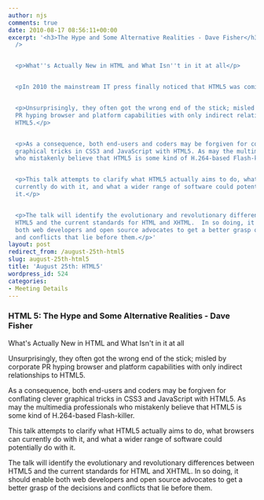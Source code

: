 ```yaml
---
author: njs
comments: true
date: 2010-08-17 08:56:11+00:00
excerpt: '<h3>The Hype and Some Alternative Realities - Dave Fisher</h3><br /><br
  />


  <p>What''s Actually New in HTML and What Isn''t in it at all</p>


  <pIn 2010 the mainstream IT press finally noticed that HTML5 was coming.</p>


  <p>Unsurprisingly, they often got the wrong end of the stick; misled by corporate
  PR hyping browser and platform capabilities with only indirect relationships to
  HTML5.</p>


  <p>As a consequence, both end-users and coders may be forgiven for conflating clever
  graphical tricks in CSS3 and JavaScript with HTML5. As may the multimedia professionals
  who mistakenly believe that HTML5 is some kind of H.264-based Flash-killer.</p>


  <p>This talk attempts to clarify what HTML5 actually aims to do, what browsers can
  currently do with it, and what a wider range of software could potentially do with
  it.</p>


  <p>The talk will identify the evolutionary and revolutionary differences between
  HTML5 and the current standards for HTML and XHTML.  In so doing, it should enable
  both web developers and open source advocates to get a better grasp of the decisions
  and conflicts that lie before them.</p>'
layout: post
redirect_from: /august-25th-html5
slug: august-25th-html5
title: 'August 25th: HTML5'
wordpress_id: 524
categories:
- Meeting Details
---
```


### HTML 5: The Hype and Some Alternative Realities - Dave Fisher

  
  




What's Actually New in HTML and What Isn't in it at all







Unsurprisingly, they often got the wrong end of the stick; misled by corporate PR hyping browser and platform capabilities with only indirect relationships to HTML5.





As a consequence, both end-users and coders may be forgiven for conflating clever graphical tricks in CSS3 and JavaScript with HTML5. As may the multimedia professionals who mistakenly believe that HTML5 is some kind of H.264-based Flash-killer.





This talk attempts to clarify what HTML5 actually aims to do, what browsers can currently do with it, and what a wider range of software could potentially do with it.





The talk will identify the evolutionary and revolutionary differences between HTML5 and the current standards for HTML and XHTML.  In so doing, it should enable both web developers and open source advocates to get a better grasp of the decisions and conflicts that lie before them.
